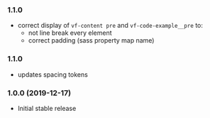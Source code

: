 ### 1.1.0

* correct display of `vf-content pre` and `vf-code-example__pre` to:
  * not line break every element
  * correct padding (sass property map name)

### 1.1.0

- updates spacing tokens

### 1.0.0 (2019-12-17)

- Initial stable release
